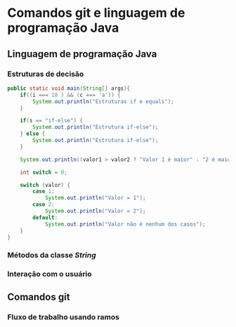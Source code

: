 # Comandos git e linguagem de programação Java

##  Linguagem de programação Java

### Estruturas de decisão

```Java
public static void main(String[] args){
    if((i === 10 ) && (c === 'a')) {
        System.out.println("Estruturas if e equals");
    }

    if(s == "if-else") {
        System.out.println("Estrutura if-else");
    } else {
        System.out.println("Estrutura if-else");
    }

    System.out.println((valor1 > valor2 ? "Valor 1 é maior" : "2 é maior"));

    int switch = 0;

    switch (valor) {
        case 1:
            System.out.println("Valor = 1");
        case 2:
            System.out.println("Valor = 2");
        default:
            System.out.println("Valor não é nenhum dos casos");
    }
}
```

### Métodos da classe *String*

### Interação com o usuário

## Comandos git

### Fluxo de trabalho usando ramos

